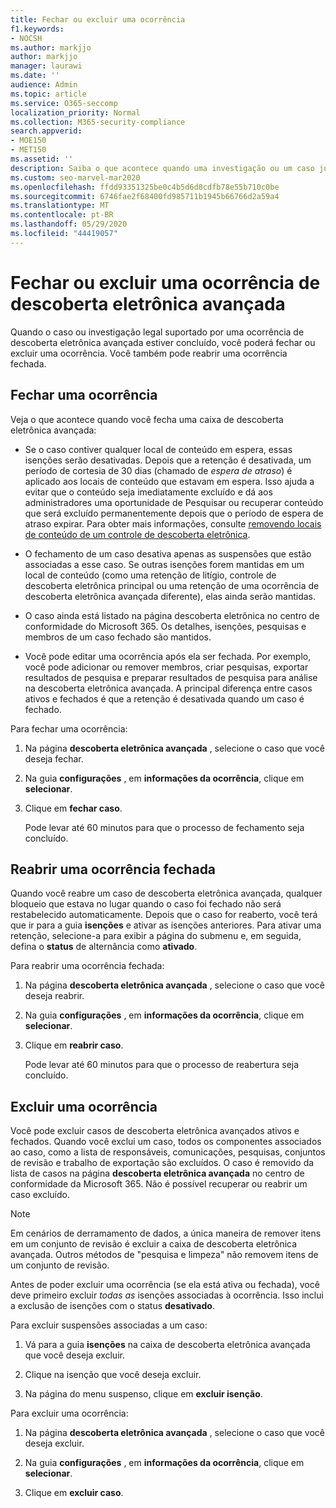 ```yaml
---
title: Fechar ou excluir uma ocorrência
f1.keywords:
- NOCSH
ms.author: markjjo
author: markjjo
manager: laurawi
ms.date: ''
audience: Admin
ms.topic: article
ms.service: O365-seccomp
localization_priority: Normal
ms.collection: M365-security-compliance
search.appverid:
- MOE150
- MET150
ms.assetid: ''
description: Saiba o que acontece quando uma investigação ou um caso jurídico suportado por um caso de descoberta eletrônica avançada é fechado ou excluído.
ms.custom: seo-marvel-mar2020
ms.openlocfilehash: ffdd93351325be0c4b5d6d8cdfb78e55b710c0be
ms.sourcegitcommit: 6746fae2f68400fd985711b1945b66766d2a59a4
ms.translationtype: MT
ms.contentlocale: pt-BR
ms.lasthandoff: 05/29/2020
ms.locfileid: "44419057"
---
```

# <a name="close-or-delete-an-advanced-ediscovery-case"></a>Fechar ou excluir uma ocorrência de descoberta eletrônica avançada

Quando o caso ou investigação legal suportado por uma ocorrência de descoberta eletrônica avançada estiver concluído, você poderá fechar ou excluir uma ocorrência. Você também pode reabrir uma ocorrência fechada.

## <a name="close-a-case"></a>Fechar uma ocorrência

Veja o que acontece quando você fecha uma caixa de descoberta eletrônica avançada:

- Se o caso contiver qualquer local de conteúdo em espera, essas isenções serão desativadas. Depois que a retenção é desativada, um período de cortesia de 30 dias (chamado de *espera de atraso*) é aplicado aos locais de conteúdo que estavam em espera. Isso ajuda a evitar que o conteúdo seja imediatamente excluído e dá aos administradores uma oportunidade de Pesquisar ou recuperar conteúdo que será excluído permanentemente depois que o período de espera de atraso expirar. Para obter mais informações, consulte [removendo locais de conteúdo de um controle de descoberta eletrônica](create-ediscovery-holds.md#removing-content-locations-from-an-ediscovery-hold).

- O fechamento de um caso desativa apenas as suspensões que estão associadas a esse caso. Se outras isenções forem mantidas em um local de conteúdo (como uma retenção de litígio, controle de descoberta eletrônica principal ou uma retenção de uma ocorrência de descoberta eletrônica avançada diferente), elas ainda serão mantidas.

- O caso ainda está listado na página descoberta eletrônica no centro de conformidade do Microsoft 365. Os detalhes, isenções, pesquisas e membros de um caso fechado são mantidos.

- Você pode editar uma ocorrência após ela ser fechada. Por exemplo, você pode adicionar ou remover membros, criar pesquisas, exportar resultados de pesquisa e preparar resultados de pesquisa para análise na descoberta eletrônica avançada. A principal diferença entre casos ativos e fechados é que a retenção é desativada quando um caso é fechado.

Para fechar uma ocorrência:

1. Na página **descoberta eletrônica avançada** , selecione o caso que você deseja fechar.

2. Na guia **configurações** , em **informações da ocorrência**, clique em **selecionar**.

3. Clique em **fechar caso**.

   Pode levar até 60 minutos para que o processo de fechamento seja concluído.

## <a name="reopen-a-closed-case"></a>Reabrir uma ocorrência fechada

Quando você reabre um caso de descoberta eletrônica avançada, qualquer bloqueio que estava no lugar quando o caso foi fechado não será restabelecido automaticamente. Depois que o caso for reaberto, você terá que ir para a guia **isenções** e ativar as isenções anteriores. Para ativar uma retenção, selecione-a para exibir a página do submenu e, em seguida, defina o **status** de alternância como **ativado**.

Para reabrir uma ocorrência fechada:

1. Na página **descoberta eletrônica avançada** , selecione o caso que você deseja reabrir.

2. Na guia **configurações** , em **informações da ocorrência**, clique em **selecionar**.

3. Clique em **reabrir caso**.

   Pode levar até 60 minutos para que o processo de reabertura seja concluído.

## <a name="delete-a-case"></a>Excluir uma ocorrência

Você pode excluir casos de descoberta eletrônica avançados ativos e fechados. Quando você exclui um caso, todos os componentes associados ao caso, como a lista de responsáveis, comunicações, pesquisas, conjuntos de revisão e trabalho de exportação são excluídos. O caso é removido da lista de casos na página **descoberta eletrônica avançada** no centro de conformidade da Microsoft 365. Não é possível recuperar ou reabrir um caso excluído.

> [!NOTE]
> Em cenários de derramamento de dados, a única maneira de remover itens em um conjunto de revisão é excluir a caixa de descoberta eletrônica avançada. Outros métodos de "pesquisa e limpeza" não removem itens de um conjunto de revisão.

Antes de poder excluir uma ocorrência (se ela está ativa ou fechada), você deve primeiro excluir *todas as* isenções associadas à ocorrência. Isso inclui a exclusão de isenções com o status **desativado**.

Para excluir suspensões associadas a um caso:

1. Vá para a guia **isenções** na caixa de descoberta eletrônica avançada que você deseja excluir.

2. Clique na isenção que você deseja excluir.

3. Na página do menu suspenso, clique em **excluir isenção**.

Para excluir uma ocorrência:

1. Na página **descoberta eletrônica avançada** , selecione o caso que você deseja excluir.

2. Na guia **configurações** , em **informações da ocorrência**, clique em **selecionar**.

3. Clique em **excluir caso**.
